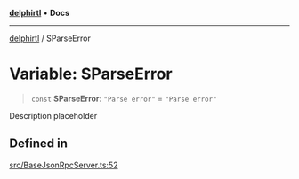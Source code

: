 [**delphirtl**](../README.md) • **Docs**

***

[delphirtl](../globals.md) / SParseError

# Variable: SParseError

> `const` **SParseError**: `"Parse error"` = `"Parse error"`

Description placeholder

## Defined in

[src/BaseJsonRpcServer.ts:52](https://github.com/chuacw/delphirtl/blob/43018ba067448e7ddb820bbba64235119b6becfc/src/BaseJsonRpcServer.ts#L52)
